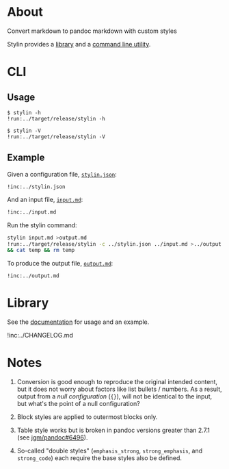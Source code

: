 # About

Convert markdown to pandoc markdown with custom styles

Stylin provides a [library](#library) and a [command line utility](#cli).

# CLI

## Usage

```text
$ stylin -h
!run:../target/release/stylin -h
```

```text
$ stylin -V
!run:../target/release/stylin -V
```

## Example

Given a configuration file, [`stylin.json`](stylin.json):

~~~json5
!inc:../stylin.json
~~~

And an input file, [`input.md`](input.md):

~~~md
!inc:../input.md
~~~

Run the stylin command:

```bash
stylin input.md >output.md
!run:../target/release/stylin -c ../stylin.json ../input.md >../output.md 2>temp \
&& cat temp && rm temp
```

To produce the output file, [`output.md`](output.md):

~~~text
!inc:../output.md
~~~

# Library

See the [documentation](https://docs.rs/stylin) for usage and an example.

!inc:../CHANGELOG.md

# Notes

1. Conversion is good enough to reproduce the original intended content, but it
   does not worry about factors like list bullets / numbers.
   As a result, output from a *null configuration* (`{}`), will not be identical
   to the input, but what's the point of a null configuration? 

2. Block styles are applied to outermost blocks only.

3. Table style works but is broken in pandoc versions greater than 2.7.1 (see
   [jgm/pandoc#6496](https://github.com/jgm/pandoc/issues/6496)).

4. So-called "double styles" (`emphasis_strong`, `strong_emphasis`, and
   `strong_code`) each require the base styles also be defined.

